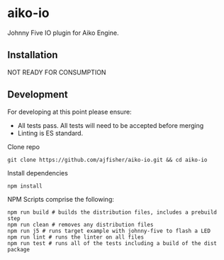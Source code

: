 # aiko-io
Johnny Five IO plugin for Aiko Engine.

## Installation

NOT READY FOR CONSUMPTION

## Development

For developing at this point please ensure:

* All tests pass. All tests will need to be accepted before merging
* Linting is ES standard.

Clone repo

```
git clone https://github.com/ajfisher/aiko-io.git && cd aiko-io
```
Install dependencies

```
npm install
```

NPM Scripts comprise the following:

```
npm run build # builds the distribution files, includes a prebuild step
npm run clean # removes any distribution files
npm run j5 # runs target example with johnny-five to flash a LED
npm run lint # runs the linter on all files
npm run test # runs all of the tests including a build of the dist package
```




